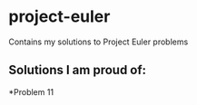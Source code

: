 # project-euler
Contains my solutions to Project Euler problems

## Solutions I am proud of:
*Problem 11
